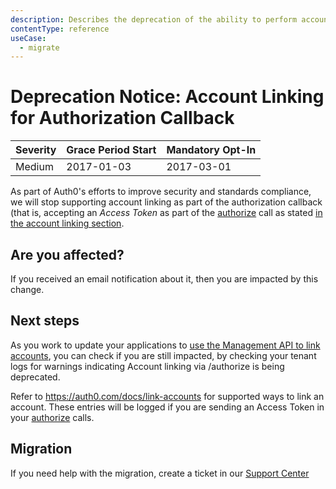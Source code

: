 ```yaml
---
description: Describes the deprecation of the ability to perform account linking for authorization callback.
contentType: reference
useCase:
  - migrate
---
```

# Deprecation Notice: Account Linking for Authorization Callback

| Severity | Grace Period Start | Mandatory Opt-In|
| --- | --- | --- |
| Medium | 2017-01-03 |  2017-03-01 |

As part of Auth0's efforts to improve security and standards compliance, we will stop supporting account linking as part of the authorization callback (that is, accepting an <dfn data-key="access-token">Access Token</dfn> as part of the [authorize](/api/authentication#authorization-code-grant) call as stated [in the account linking section](/api/authentication?http#account-linking).

## Are you affected?

If you received an email notification about it, then you are impacted by this change. 

## Next steps

As you work to update your applications to [use the Management API to link accounts](/api/management/v2#!/Users/post_identities), you can check if you are still impacted, by checking your tenant logs for warnings indicating Account linking via /authorize is being deprecated. 

Refer to https://auth0.com/docs/link-accounts for supported ways to link an account. These entries will be logged if you are sending an Access Token in your [authorize](/api/authentication#authorization-code-grant) calls.

## Migration

If you need help with the migration, create a ticket in our [Support Center](${env.DOMAIN_URL_SUPPORT})

